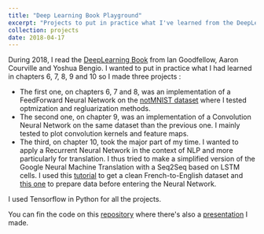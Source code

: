 ```yaml
---
title: "Deep Learning Book Playground"
excerpt: "Projects to put in practice what I've learned from the DeepLearning Book"
collection: projects
date: 2018-04-17
---
```


During 2018, I read the [DeepLearning Book](https://www.deeplearningbook.org/) from Ian Goodfellow, Aaron Courville and Yoshua Bengio. I wanted to put in practice what I had learned in chapters 6, 7, 8, 9 and 10 so I made three projects :
- The first one, on chapters 6, 7 and 8, was an implementation of a FeedForward Neural Network on the [notMNIST dataset](http://yaroslavvb.blogspot.com/2011/09/notmnist-dataset.html) where I tested optmization and regluarization methods.
- The second one, on chapter 9, was an implementation of a Convolution Neural Network on the same dataset than the previous one. I mainly tested to plot convolution kernels and feature maps.
- The third, on chapter 10, took the major part of my time. I wanted to apply a Recurrent Neural Network in the context of NLP and more particularly for translation. I thus tried to make a simplified version of the Google Neural Machine Translation with a Seq2Seq based on LSTM cells. I used this [tutorial](https://machinelearningmastery.com/prepare-french-english-dataset-machine-translation/) to get a clean French-to-English dataset and [this one](https://machinelearningmastery.com/develop-neural-machine-translation-system-keras/) to prepare data before entering the Neural Network. 

I used Tensorflow in Python for all the projects.

You can fin the code on this [repository](https://github.com/ClementRomac/DeepLearningBookPlayground) where there's also a [presentation](https://github.com/ClementRomac/DeepLearningBookPlayground/blob/master/Presentation.pdf) I made.